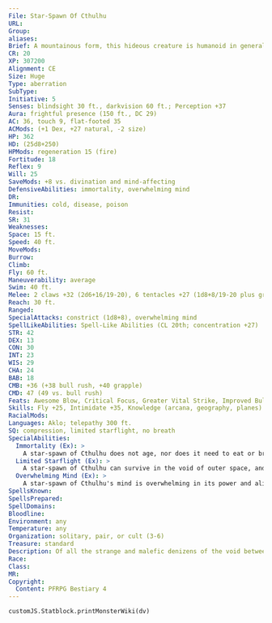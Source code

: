```yaml
---
File: Star-Spawn Of Cthulhu
URL: 
Group: 
aliases: 
Brief: A mountainous form, this hideous creature is humanoid in general shape, but its hateful face is a writhing mass of tentacles.
CR: 20
XP: 307200
Alignment: CE
Size: Huge
Type: aberration
SubType: 
Initiative: 5
Senses: blindsight 30 ft., darkvision 60 ft.; Perception +37
Aura: frightful presence (150 ft., DC 29)
AC: 36, touch 9, flat-footed 35
ACMods: (+1 Dex, +27 natural, -2 size)
HP: 362
HD: (25d8+250)
HPMods: regeneration 15 (fire)
Fortitude: 18
Reflex: 9
Will: 25
SaveMods: +8 vs. divination and mind-affecting
DefensiveAbilities: immortality, overwhelming mind
DR: 
Immunities: cold, disease, poison
Resist: 
SR: 31
Weaknesses: 
Space: 15 ft.
Speed: 40 ft.
MoveMods: 
Burrow: 
Climb: 
Fly: 60 ft.
Maneuverability: average
Swim: 40 ft.
Melee: 2 claws +32 (2d6+16/19-20), 6 tentacles +27 (1d8+8/19-20 plus grab)
Reach: 30 ft.
Ranged: 
SpecialAttacks: constrict (1d8+8), overwhelming mind
SpellLikeAbilities: Spell-Like Abilities (CL 20th; concentration +27)  Constant-mind blank   At Will-dream, insanity (DC 24), nightmare (DC 22), sending   3/day-demand (DC 25)   1/day-gate
STR: 42
DEX: 13
CON: 30
INT: 23
WIS: 29
CHA: 24
BAB: 18
CMB: +36 (+38 bull rush, +40 grapple)
CMD: 47 (49 vs. bull rush)
Feats: Awesome Blow, Critical Focus, Greater Vital Strike, Improved Bull Rush, Improved Critical (claw), Improved Critical (tentacle), Improved Initiative, Improved Iron Will, Improved Vital Strike, Iron Will, Power Attack, Staggering Critical, Vital Strike
Skills: Fly +25, Intimidate +35, Knowledge (arcana, geography, planes) +31, Perception +37, Sense Motive +34, Spellcraft +34, Swim +52, Use Magic Device +32
RacialMods: 
Languages: Aklo; telepathy 300 ft.
SQ: compression, limited starflight, no breath
SpecialAbilities:
  Immortality (Ex): >
    A star-spawn of Cthulhu does not age, nor does it need to eat or breathe. Only violence can bring about the death of one of these creatures.
  Limited Starflight (Ex): >
    A star-spawn of Cthulhu can survive in the void of outer space, and its wings allow it to use its fly speed in outer space despite the lack of air. Unlike full starflight (like that of the mi-go; see page 193), a star-spawn of Cthulhu's ability to fly in outer space does not allow it to reach unusual speeds. When it wishes to fly to another world, the creature relies entirely upon its immortality and patience to complete the journey. When speed is required, it instead uses its gate ability to make the journey quickly.
  Overwhelming Mind (Ex): >
    A star-spawn of Cthulhu's mind is overwhelming in its power and alien structure. The first time a creature other than an outsider (excluding native outsiders) or aberration makes mental contact with a star-spawn of Cthulhu, it must succeed at a DC 29 Will save or be stunned for 1d4 rounds. On a successful save, the creature is merely staggered for 1 round. This effect can occur whether the star-spawn of Cthulhu initiates mental contact (such as via a demand, dream, nightmare, or sending spell-like ability, or once per round merely by telepathic communication) or another creature attempts to do so (such as via detect thoughts or dominate monster). Once a creature is exposed to a specific star-spawn of Cthulhu's overwhelming mind, it is immune to this effect from all star-spawn of Cthulhu for 24 hours. This is a mind-affecting effect. The save DC is Charisma-based.
SpellsKnown: 
SpellsPrepared: 
SpellDomains: 
Bloodline: 
Environment: any
Temperature: any
Organization: solitary, pair, or cult (3-6)
Treasure: standard
Description: Of all the strange and malefic denizens of the void between the stars, few cause the same terror as this titanic race. They hail from a mad star whose light cannot be seen by conventional telescopes, and the smallest of these behemoths stand nearly 30 feet in height. Humanoid in shape, their immense bodies have rubbery flesh that seems to wriggle and seethe like a half-solidified ooze. Tremendous draconic wings, murderous taloned hands, and a tentacled visage that evokes the alien gaze of an octopus complete the being's monstrous shape. This malevolent race has a name, yet it is no name known to the sane. Among mortal scholars, they are known merely by the name of their greatest priest-they are the star-spawn of Cthulhu. The star-spawn of Cthulhu have a strange, mutable anatomy-their form is not fixed. They can absorb parts of their bodies or enlarge others at will, a trait they often use on their claws or tentacles to dramatically extend their reach in combat beyond what might normally be possible for a creature of the same shape and size. Despite this mutable shape, the star-spawn's forms generally don't deviate far from that of an octopus-headed, winged humanoid, likely because of the powerful links their otherworldly minds have to their overlord and master, who lies dead but dreaming in the lost city of R'lyeh. Although they typically appear as immense humanoid creatures with rubbery hides and octopoid heads, the star-spawn of Cthulhu are not any more aquatic in nature than they are terrestrial-that they're often associated with a planet's oceans lies more in the simple fact that oceans often cover the majority of a planet's surface. The creatures themselves, being equally at home on land, at sea, or in the depths of space, make no real distinction between such regions, choosing them as the sites of their cities and temples for purposes only they can know. Servants of the alien gods of the void, they work upon the worlds they invade to wipe them clean of indigenous life in preparation for the eventual time when the deep void expands to replace all that exists with its strange realities. The star-spawn of Cthulhu hold little malice toward indigenous life-they simply can't proceed with their plans for a world while such life exists. Just as a human might move into a house thinking it to be abandoned, only to discover colonies of ants dwelling within the building's walls, the star-spawn work to eradicate indigenous infestations. Their methods seldom vary from world to world-those whose intellects they can inf luence via dreams and nightmares they besiege as the victims sleep, seeding the growth of destructive cults and societies. These groups in turn further the star-spawn's agenda, preparing the world and bringing it to the brink of destruction. When such worlds are poised to tear themselves apart from within through unrest, civil war, excessive pollution, or genocide, the star-spawn mobilize their cults to end all things. The only reward such cults may receive for their (sometimes unwitting) aid is the dubious honor of being among the final few to be eradicated, for the star-spawn have no interest in and feel no responsibility toward their pawns. The fact that the star-spawn's plans to bring about the eradication of life span centuries or even millennia should not be mistaken for sloth or lassitude-the star-spawn are inhumanly patient, and the preparation of the universe's worlds must precisely follow an unknowable schedule, for only when the exact cosmic convergences are in place and the stars are right can they make their final moves to end all things. This time frame does give some worlds a chance to discover the star-spawn's inf luence and to delay or even defeat their world's star-spawned doom, but such tales of triumph are rare in the face of the void's relentless tides. The star-spawn of Cthulhu war with many other strange races out of time and space, including elder things (see page 85) and the servitors of other Great Old Ones (see page 135). They have also been known to use these creatures-and other races such as the mi-go-as pawns, slaves, or minions to promote their immortal agenda. Though the star-spawn themselves hail from a distant world deep in the void and can be found on countless other realms as gods and monsters, their lord Cthulhu (see page 138) dwells upon a distant planet far removed from any commonly visited world. Yet while Cthulhu lies imprisoned in the corpse-city of R'lyeh deep under a great ocean, his dreams resonate still in the minds of his star-spawn, and from there touch upon the dreams of many slumbering poets and philosophers on countless worlds. Guided by their knowledge of their master's great plan, and updated by his far-reaching dreams, the star-spawn of Cthulhu proceed inevitably toward their goals.
Race: 
Class: 
MR: 
Copyright:
  Content: PFRPG Bestiary 4
---
```

```dataviewjs
customJS.Statblock.printMonsterWiki(dv)
```
